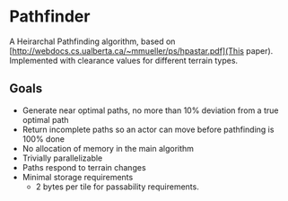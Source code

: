 Pathfinder
=================

A Heirarchal Pathfinding algorithm, based on [http://webdocs.cs.ualberta.ca/~mmueller/ps/hpastar.pdf](This paper).
Implemented with clearance values for different terrain types.


Goals
----------------

* Generate near optimal paths, no more than 10% deviation from a true optimal path
* Return incomplete paths so an actor can move before pathfinding is 100% done
* No allocation of memory in the main algorithm
* Trivially parallelizable
* Paths respond to terrain changes
* Minimal storage requirements 
	* 2 bytes per tile for passability requirements.
